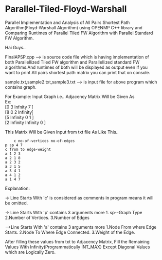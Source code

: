 # Parallel-Tiled-Floyd-Warshall
Parallel Implementation and Analysis of All Pairs Shortest Path Algorithm(Floyd-Warshall Algorithm) using OPENMP C++ library and Comparing Runtimes of Parallel Tiled FW Algorithm with Parallel Standard FW Algorithm.

Hai Guys..
   
   FinalAPSP.cpp --> is source code file which is having implementation of both Parallellized Tiled FW algorithm and Parallellized     standard FW algorithms.And runtimes of both will be displayed as output even if you want to print All pairs shortest path matrix you can print that on console.
   
sample.txt,sample2.txt,sample3.txt --> is input file for above program which contains graph.

For Example:
   Input Graph i.e.. Adjacency Matrix Will be Given As                                                                                                        
   Ex:                                                                                                                                     
 	  [0    3         Infnity  7       ]                                                                                                                 
          [8    0         2        Infinity]                                                                                                          
 	  [5    Infinity  0        1       ]                                                                                        
 	  [2    Infinity  Infinity 0       ]                                                                                                              

  This Matrix Will be Given Input from txt file As
  Like This..

        c no-of-vertices no-of-edges                                                         				 
	p sp 4 7													
	c from to edge-weight                                                                                                     
	a 1 2 3                                                                                                                   
	a 2 1 8                                                                                                                   
	a 2 3 2                                                                                                                        
	a 3 1 5                                                                                                                          
	a 3 4 1       														            
	a 4 1 2                                                                                                                      
	a 1 4 7                                                                                                                     

 Explanation:
   
  -> Line Starts With 'c' is considered as comments in program means it will be omitted.

  -> Line Starts With 'p' contains 3 arguments more
  		1. sp--Graph Type
  		2.Number of Vertices.
  		3.Number of Edges

  -->Line Starts With 'a' contains 3 arguments more
        1.Node From where Edge Starts.
        2.Node To Where Edge Connected.
        3.Weight of the Edge.

  After filling these values from txt to Adjacency Matrix, 
  Fill the Remaining Values With Infinity(Programmatically INT_MAX)
  Except Diagonal Values which are Logically Zero.
  
  
  
